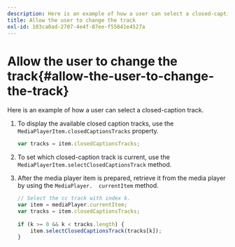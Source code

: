 ```yaml
---
description: Here is an example of how a user can select a closed-caption track.
title: Allow the user to change the track
exl-id: 103ca0ad-2707-4e4f-87ee-f55041e4527a
---
```

# Allow the user to change the track{#allow-the-user-to-change-the-track}

Here is an example of how a user can select a closed-caption track.

1. To display the available closed caption tracks, use the `MediaPlayerItem.closedCaptionsTracks` property.

   ```js
   var tracks = item.closedCaptionsTracks;
   ```

1. To set which closed-caption track is current, use the `MediaPlayerItem.selectClosedCaptionsTrack` method.
1. After the media player item is prepared, retrieve it from the media player by using the ` MediaPlayer.  currentItem ` method.

   ```js
   // Select the cc track with index k. 
   var item = mediaPlayer.currentItem;     
   var tracks = item.closedCaptionsTracks; 
    
   if (k >= 0 && k < tracks.length) { 
       item.selectClosedCaptionsTrack(tracks[k]); 
   }
   ```
